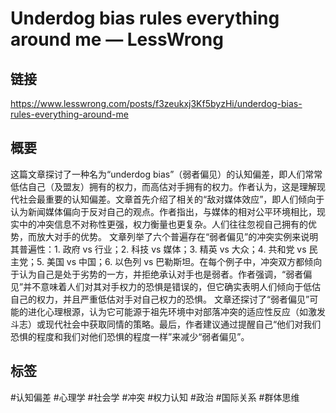 # Underdog bias rules everything around me — LessWrong

## 链接
https://www.lesswrong.com/posts/f3zeukxj3Kf5byzHi/underdog-bias-rules-everything-around-me

## 概要
这篇文章探讨了一种名为“underdog bias”（弱者偏见）的认知偏差，即人们常常低估自己（及盟友）拥有的权力，而高估对手拥有的权力。作者认为，这是理解现代社会最重要的认知偏差。文章首先介绍了相关的“敌对媒体效应”，即人们倾向于认为新闻媒体偏向于反对自己的观点。作者指出，与媒体的相对公平环境相比，现实中的冲突信息不对称性更强，权力衡量也更复杂。人们往往忽视自己拥有的优势，而放大对手的优势。
文章列举了六个普遍存在“弱者偏见”的冲突实例来说明其普遍性：1. 政府 vs 行业；2. 科技 vs 媒体；3. 精英 vs 大众；4. 共和党 vs 民主党；5. 美国 vs 中国；6. 以色列 vs 巴勒斯坦。在每个例子中，冲突双方都倾向于认为自己是处于劣势的一方，并拒绝承认对手也是弱者。作者强调，“弱者偏见”并不意味着人们对其对手权力的恐惧是错误的，但它确实表明人们倾向于低估自己的权力，并且严重低估对手对自己权力的恐惧。
文章还探讨了“弱者偏见”可能的进化心理根源，认为它可能源于祖先环境中对部落冲突的适应性反应（如激发斗志）或现代社会中获取同情的策略。最后，作者建议通过提醒自己“他们对我们恐惧的程度和我们对他们恐惧的程度一样”来减少“弱者偏见”。

## 标签
#认知偏差 #心理学 #社会学 #冲突 #权力认知 #政治 #国际关系 #群体思维